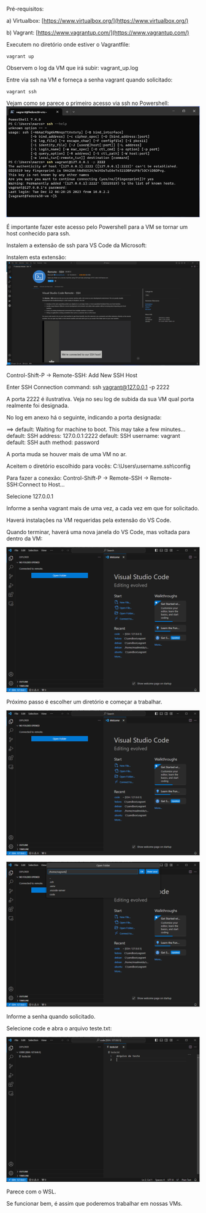 Pré-requisitos:

a) Virtualbox: [https://www.virtualbox.org/](https://www.virtualbox.org/)

b) Vagrant: [https://www.vagrantup.com/](https://www.vagrantup.com/)

Executem no diretório onde estiver o Vagrantfile:

```shell
vagrant up
```

Observem o log da VM que irá subir:  vagrant_up.log

Entre via ssh na VM e forneça a senha vagrant quando solicitado:

```shell
vagrant ssh
```

Vejam como se parece o primeiro acesso via ssh no Powershell: ![Acesso_via_ssh.png](Acesso_via_ssh.png)

É importante fazer este acesso pelo Powershell para a VM se tornar um host conhecido para ssh.

Instalem a extensão de ssh para VS Code da Microsoft: 

Instalem esta extensão: ![extensão_ssh](extensão_ssh.png)

Control-Shift-P -> Remote-SSH: Add New SSH Host

Enter SSH Connection command: ssh vagrant@127.0.0.1 -p 2222

A porta 2222 é ilustrativa. Veja no seu log de subida da sua VM qual porta realmente foi designada.

No log em anexo há o seguinte, indicando a porta designada:

==> default: Waiting for machine to boot. This may take a few minutes...
    default: SSH address: 127.0.0.1:2222
    default: SSH username: vagrant
    default: SSH auth method: password

A porta muda se houver mais de uma VM no ar.

Aceitem o diretório escolhido para vocês: C:\Users\username\.ssh\config

Para fazer a conexão: Control-Shift-P -> Remote-SSH ->  Remote-SSH:Connect to Host...

Selecione 127.0.0.1

Informe a senha vagrant mais de uma vez, a cada vez em que for solicitado.

Haverá instalações na VM requeridas pela extensão do VS Code.

Quando terminar, haverá uma nova janela do VS Code, mas voltada para dentro da VM:

 ![Após as instalações necessárias](após_instalações_necessárias.png)

 Próximo passo é escolher um diretório e começar a trabalhar.
 
 ![Open Folder](open_folder.png)

 
 ![Open Folder](open_folder2.png)

Informe a senha quando solicitado.

Selecione code e abra o arquivo teste.txt:

 ![parece_wsl](parece_wsl.png)

Parece com o WSL.

Se funcionar bem, é assim que poderemos trabalhar em nossas VMs.
